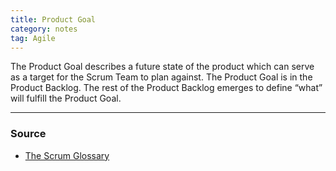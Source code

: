 ```yaml
---
title: Product Goal
category: notes
tag: Agile
---
```


The Product Goal describes a future state of the product which can serve as a target for the Scrum Team to plan against. The Product Goal is in the Product Backlog. The rest of the Product Backlog emerges to define “what” will fulfill the Product Goal.

--- 
### Source
- [The Scrum Glossary](https://www.scrum.org/resources/scrum-glossary)